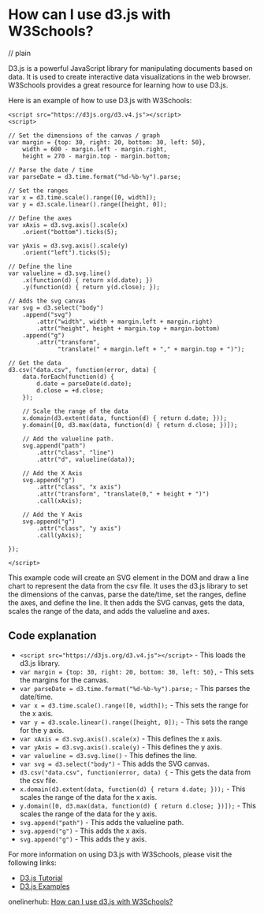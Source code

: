 # How can I use d3.js with W3Schools?
// plain

D3.js is a powerful JavaScript library for manipulating documents based on data. It is used to create interactive data visualizations in the web browser. W3Schools provides a great resource for learning how to use D3.js.

Here is an example of how to use D3.js with W3Schools:

```
<script src="https://d3js.org/d3.v4.js"></script>
<script>

// Set the dimensions of the canvas / graph
var margin = {top: 30, right: 20, bottom: 30, left: 50},
    width = 600 - margin.left - margin.right,
    height = 270 - margin.top - margin.bottom;

// Parse the date / time
var parseDate = d3.time.format("%d-%b-%y").parse;

// Set the ranges
var x = d3.time.scale().range([0, width]);
var y = d3.scale.linear().range([height, 0]);

// Define the axes
var xAxis = d3.svg.axis().scale(x)
    .orient("bottom").ticks(5);

var yAxis = d3.svg.axis().scale(y)
    .orient("left").ticks(5);

// Define the line
var valueline = d3.svg.line()
    .x(function(d) { return x(d.date); })
    .y(function(d) { return y(d.close); });

// Adds the svg canvas
var svg = d3.select("body")
    .append("svg")
        .attr("width", width + margin.left + margin.right)
        .attr("height", height + margin.top + margin.bottom)
    .append("g")
        .attr("transform",
              "translate(" + margin.left + "," + margin.top + ")");

// Get the data
d3.csv("data.csv", function(error, data) {
    data.forEach(function(d) {
        d.date = parseDate(d.date);
        d.close = +d.close;
    });

    // Scale the range of the data
    x.domain(d3.extent(data, function(d) { return d.date; }));
    y.domain([0, d3.max(data, function(d) { return d.close; })]);

    // Add the valueline path.
    svg.append("path")
        .attr("class", "line")
        .attr("d", valueline(data));

    // Add the X Axis
    svg.append("g")
        .attr("class", "x axis")
        .attr("transform", "translate(0," + height + ")")
        .call(xAxis);

    // Add the Y Axis
    svg.append("g")
        .attr("class", "y axis")
        .call(yAxis);

});

</script>
```

This example code will create an SVG element in the DOM and draw a line chart to represent the data from the csv file. It uses the d3.js library to set the dimensions of the canvas, parse the date/time, set the ranges, define the axes, and define the line. It then adds the SVG canvas, gets the data, scales the range of the data, and adds the valueline and axes.

## Code explanation

- `<script src="https://d3js.org/d3.v4.js"></script>` - This loads the d3.js library.
- `var margin = {top: 30, right: 20, bottom: 30, left: 50},` - This sets the margins for the canvas.
- `var parseDate = d3.time.format("%d-%b-%y").parse;` - This parses the date/time.
- `var x = d3.time.scale().range([0, width]);` - This sets the range for the x axis.
- `var y = d3.scale.linear().range([height, 0]);` - This sets the range for the y axis.
- `var xAxis = d3.svg.axis().scale(x)` - This defines the x axis.
- `var yAxis = d3.svg.axis().scale(y)` - This defines the y axis.
- `var valueline = d3.svg.line()` - This defines the line.
- `var svg = d3.select("body")` - This adds the SVG canvas.
- `d3.csv("data.csv", function(error, data) {` - This gets the data from the csv file.
- `x.domain(d3.extent(data, function(d) { return d.date; }));` - This scales the range of the data for the x axis.
- `y.domain([0, d3.max(data, function(d) { return d.close; })]);` - This scales the range of the data for the y axis.
- `svg.append("path")` - This adds the valueline path.
- `svg.append("g")` - This adds the x axis.
- `svg.append("g")` - This adds the y axis.

For more information on using D3.js with W3Schools, please visit the following links:
- [D3.js Tutorial](https://www.w3schools.com/graphics/svg_d3.asp)
- [D3.js Examples](https://www.w3schools.com/graphics/svg_d3_examples.asp)

onelinerhub: [How can I use d3.js with W3Schools?](https://onelinerhub.com/javascript-d3/how-can-i-use-d--js-with-w-schools)